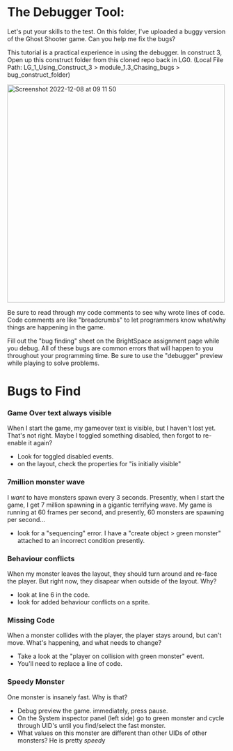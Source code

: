 # The Debugger Tool:
Let's put your skills to the test. On this folder, I've uploaded a buggy version of the Ghost Shooter game. Can you help me fix the bugs? 

This tutorial is a practical experience in using the debugger. In construct 3, Open up this construct folder from this cloned repo back in LG0. (Local File Path: LG_1_Using_Construct_3 > module_1.3_Chasing_bugs > bug_construct_folder)

<img width="500" alt="Screenshot 2022-12-08 at 09 11 50" src="https://user-images.githubusercontent.com/101632496/206398791-d8f5ef90-1de1-4f87-9708-d62cfdf76564.png">


Be sure to read through my code comments to see why wrote lines of code. Code comments are like "breadcrumbs" to let programmers know what/why things are happening in the game. 

Fill out the "bug finding" sheet on the BrightSpace assignment page while you debug. All of these bugs are common errors that will happen to you throughout your programming time. Be sure to use the "debugger" preview while playing to solve problems. 

# Bugs to Find

### Game Over text always visible
When I start the game, my gameover text is visible, but I haven't lost yet. That's not right. Maybe I toggled something disabled, then forgot to re-enable it again?
* Look for toggled disabled events. 
* on the layout, check the properties for "is initially visible"

### 7million monster wave
I *want* to have monsters spawn every 3 seconds. Presently, when I start the game, I get 7 million spawning in a gigantic terrifying wave. My game is running at 60 frames per second, and presently, 60 monsters are spawning per second...
* look for a "sequencing" error. I have a "create object > green monster" attached to an incorrect condition presently.  

### Behaviour conflicts 
When my monster leaves the layout, they should turn around and re-face the player. But right now, they disapear when outside of the layout. Why?
* look at line 6 in the code. 
* look for added behaviour conflicts on a sprite. 

### Missing Code
When a monster collides with the player, the player stays around, but can't move. What's happening, and what needs to change? 
* Take a look at the "player on collision with green monster" event. 
* You'll need to replace a line of code. 

### Speedy Monster
One monster is insanely fast. Why is that? 
* Debug preview the game. immediately, press pause. 
* On the System inspector panel (left side) go to green monster and cycle through UID's until you find/select the fast monster. 
* What values on this monster are different than other UIDs of other monsters? He is pretty *speed*y
